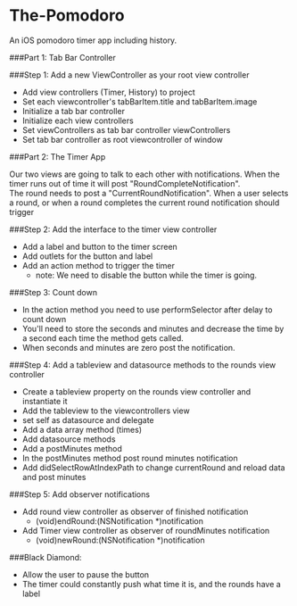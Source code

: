 The-Pomodoro
============

An iOS pomodoro timer app including history.

###Part 1: Tab Bar Controller

###Step 1: Add a new ViewController as your root view controller
- Add view controllers (Timer, History) to project
- Set each viewcontroller's tabBarItem.title and tabBarItem.image
- Initialize a tab bar controller
- Initialize each view controllers
- Set viewControllers as tab bar controller viewControllers
- Set tab bar controller as root viewcontroller of window

###Part 2: The Timer App

Our two views are going to talk to each other with notifications. 
When the timer runs out of time it will post "RoundCompleteNotification".  
The round needs to post a "CurrentRoundNotification".
When a user selects a round, or when a round completes the current round notification should trigger

###Step 2: Add the interface to the timer view controller
- Add a label and button to the timer screen
- Add outlets for the button and label
- Add an action method to trigger the timer
  - note: We need to disable the button while the timer is going.
  
###Step 3: Count down
- In the action method you need to use performSelector after delay to count down
- You'll need to store the seconds and minutes and decrease the time by a second each time the method gets called.
- When seconds and minutes are zero post the notification.

###Step 4: Add a tableview and datasource methods to the rounds view controller
- Create a tableview property on the rounds view controller and instantiate it
- Add the tableview to the viewcontrollers view
- set self as datasource and delegate
- Add a data array method (times)
- Add datasource methods
- Add a postMinutes method
- In the postMinutes method post round minutes notification
- Add didSelectRowAtIndexPath to change currentRound and reload data and post minutes

###Step 5: Add observer notifications
- Add round view controller as observer of finished notification
  - (void)endRound:(NSNotification *)notification
- Add Timer view controller as observer of roundMinutes notification
  - (void)newRound:(NSNotification *)notification
  
###Black Diamond:
- Allow the user to pause the button
- The timer could constantly push what time it is, and the rounds have a label
